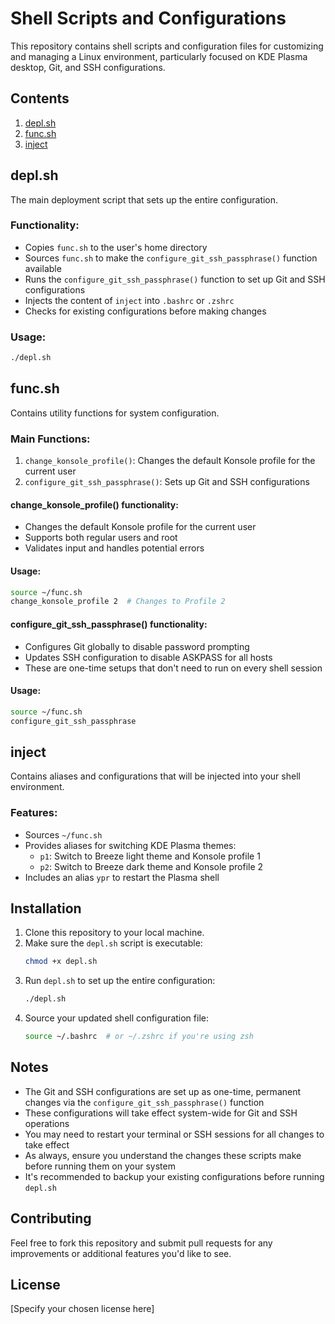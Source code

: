 # Shell Scripts and Configurations

This repository contains shell scripts and configuration files for customizing and managing a Linux environment, particularly focused on KDE Plasma desktop, Git, and SSH configurations.

## Contents

1. [depl.sh](#deplsh)
2. [func.sh](#funcsh)
3. [inject](#inject)

## depl.sh

The main deployment script that sets up the entire configuration.

### Functionality:
- Copies `func.sh` to the user's home directory
- Sources `func.sh` to make the `configure_git_ssh_passphrase()` function available
- Runs the `configure_git_ssh_passphrase()` function to set up Git and SSH configurations
- Injects the content of `inject` into `.bashrc` or `.zshrc`
- Checks for existing configurations before making changes

### Usage:
```bash
./depl.sh
```

## func.sh

Contains utility functions for system configuration.

### Main Functions:
1. `change_konsole_profile()`: Changes the default Konsole profile for the current user
2. `configure_git_ssh_passphrase()`: Sets up Git and SSH configurations

#### change_konsole_profile() functionality:
- Changes the default Konsole profile for the current user
- Supports both regular users and root
- Validates input and handles potential errors

#### Usage:
```bash
source ~/func.sh
change_konsole_profile 2  # Changes to Profile 2
```

#### configure_git_ssh_passphrase() functionality:
- Configures Git globally to disable password prompting
- Updates SSH configuration to disable ASKPASS for all hosts
- These are one-time setups that don't need to run on every shell session

#### Usage:
```bash
source ~/func.sh
configure_git_ssh_passphrase
```

## inject

Contains aliases and configurations that will be injected into your shell environment.

### Features:
- Sources `~/func.sh`
- Provides aliases for switching KDE Plasma themes:
  - `p1`: Switch to Breeze light theme and Konsole profile 1
  - `p2`: Switch to Breeze dark theme and Konsole profile 2
- Includes an alias `ypr` to restart the Plasma shell

## Installation

1. Clone this repository to your local machine.
2. Make sure the `depl.sh` script is executable:
   ```bash
   chmod +x depl.sh
   ```
3. Run `depl.sh` to set up the entire configuration:
   ```bash
   ./depl.sh
   ```
4. Source your updated shell configuration file:
   ```bash
   source ~/.bashrc  # or ~/.zshrc if you're using zsh
   ```

## Notes

- The Git and SSH configurations are set up as one-time, permanent changes via the `configure_git_ssh_passphrase()` function
- These configurations will take effect system-wide for Git and SSH operations
- You may need to restart your terminal or SSH sessions for all changes to take effect
- As always, ensure you understand the changes these scripts make before running them on your system
- It's recommended to backup your existing configurations before running `depl.sh`

## Contributing

Feel free to fork this repository and submit pull requests for any improvements or additional features you'd like to see.

## License

[Specify your chosen license here]
